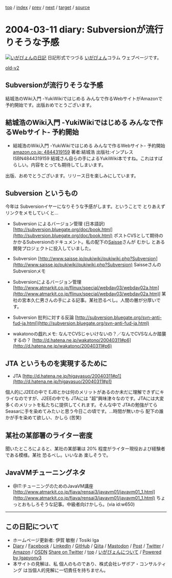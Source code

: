 [top](../index.html) 
 / [index](index.html) 
 / [prev](ig040310.html) 
 / [next](ig040312.html) 
 / [target](https://www.igapyon.jp/igapyon/diary/2004/ig040311.html) 
 / [source](https://github.com/igapyon/diary/blob/master/2004/ig040311.src.md) 

2004-03-11 diary: Subversionが流行りそうな予感
=====================================================================================================
[![いがぴょんの日記](https://www.igapyon.jp/igapyon/diary/images/iga200306s.jpg "いがぴょん")](https://www.igapyon.jp/igapyon/diary/memo/memoigapyon.html) 日記形式でつづる [いがぴょん](https://www.igapyon.jp/igapyon/diary/memo/memoigapyon.html)コラム ウェブページです。

[old-v2](ig040311-orig.html)

## Subversionが流行りそうな予感

結城浩のWiki入門 -YukiWikiではじめる みんなで作るWebサイトがAmazonで予約開始です。出版おめでとうございます。


## 結城浩のWiki入門 -YukiWikiではじめる みんなで作るWebサイト- 予約開始

* 結城浩のWiki入門 -YukiWikiではじめる みんなで作るWebサイト- 予約開始[amazon.co.jp: 4844319159](http://www.amazon.co.jp/exec/obidos/ASIN/4844319159/igapyondiary-22)
  著者:結城浩
  出版社:インプレス
  ISBN4844319159
  結城さん自らの手によるYukiWiki本ですね。これはすばらしい。内容をとっても期待してしまいます。

出版、おめでとうございます。リリース日を楽しみにしています。

## Subversion というもの

今年は Subversionイヤーになりそうな予感がします。ということで とりあえずリンクをメモしていくと…

* Subversion によるバージョン管理 (日本語訳)
  [http://subversion.bluegate.org/doc/book.html](http://subversion.bluegate.org/doc/book.html)
  ポストCVSとして期待のかかるSubversionのドキュメント。私の配下の[Saisse](http://www.saisse.jp/pukiwiki/pukiwiki.php?Saisse)さんが
  むかし とある開発プロジェクトに投入していました。
  
* Subversion
  [http://www.saisse.jp/pukiwiki/pukiwiki.php?Subversion](http://www.saisse.jp/pukiwiki/pukiwiki.php?Subversion)
  SaisseさんのSubversionメモ
  
* Subversionによるバージョン管理
  [http://www.atmarkit.co.jp/flinux/special/webdav03/webdav02a.htm](http://www.atmarkit.co.jp/flinux/special/webdav03/webdav02a.htm)l
  某社の宮本久仁男さんの手による記事。某社恐るべし。人間の層が分厚いです。
  
* Subversion 批判に対する反論
  [http://subversion.bluegate.org/svn-anti-fud-ja.html](http://subversion.bluegate.org/svn-anti-fud-ja.html)
  
* wakatonoの戯れメモ: なんでCVSじゃいけないの？／なんでCVSなんか踏襲するの？
  [http://d.hatena.ne.jp/wakatono/20040311#p6](http://d.hatena.ne.jp/wakatono/20040311#p6)

## JTA というものを実現するために

* JTA
  [http://d.hatena.ne.jp/higayasuo/20040311#p1](http://d.hatena.ne.jp/higayasuo/20040311#p1)

個人的にJ2EEの中で EJBとかは何のメリットがあるのか未だに理解できずにキライなのですが、J2EEの中でも
JTAには "超"興味津々なのです。JTAには大変多くのメリットを私たちに提供してくれます。そんな中で
JTAの勉強がてら Seasarに手を染めてみたいと思う今日この頃です。…時間が無いから 配下の誰かが手を染めて欲しい、かしら (苦笑)

## 某社の某部署のライター密度

聞いたところによると、某社の某部署は 20% 程度がライター現役および経験者である模様。某社 恐るべし。いいなあ 楽しそうで。

## JavaVMチューニングネタ

* @IT:チューニングのためのJavaVM講座
  [http://www.atmarkit.co.jp/fjava/rensai3/javavm01/javavm01_1.html](http://www.atmarkit.co.jp/fjava/rensai3/javavm01/javavm01_1.html)
  ちょっとおもしろそうな記事。中級者向けかしら。(via id:w650)


----------------------------------------------------------------------------------------------------

## この日記について

* ホームページ更新者: 伊賀 敏樹 / Tosiki Iga
* [Diary](https://www.igapyon.jp/igapyon/diary/) / [Facebook](https://www.facebook.com/igapyon) / [LinkedIn](https://www.linkedin.com/in/toshikiiga) / [GitHub](https://github.com/igapyon) / [Qiita](https://qiita.com/igapyon) / [Mastodon](https://social.vivaldi.net/@igapyon) / [Post](https://post.news/igapyon) / [Twitter](https://twitter.com/ToshikiIga) / [Amazon](https://www.amazon.co.jp/%E4%BC%8A%E8%B3%80-%E6%95%8F%E6%A8%B9/e/B004LTQWCQ) / [OSDN](https://ja.osdn.net/users/iga/)
[Share on Twitter](https://twitter.com/intent/tweet?hashtags=igapyon%2Cdiary%2C%E3%81%84%E3%81%8C%E3%81%B4%E3%82%87%E3%82%93&text=Subversion%E3%81%8C%E6%B5%81%E8%A1%8C%E3%82%8A%E3%81%9D%E3%81%86%E3%81%AA%E4%BA%88%E6%84%9F&url=https%3A%2F%2Fwww.igapyon.jp%2Figapyon%2Fdiary%2F2004%2Fig040311.html) / [top](../index.html) / [いがぴょんについて](https://www.igapyon.jp/igapyon/diary/memo/memoigapyon.html) / [Powered by Igapyonv3](https://github.com/igapyon/igapyonv3)
* 本サイトの見解は、私 個人のものであり、株式会社レザボア・コンサルティング は当個人的見解に一切責任を持ちません。 
